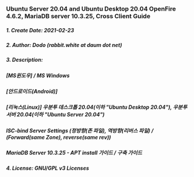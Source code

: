### Ubuntu Server 20.04 and Ubuntu Desktop 20.04 OpenFire 4.6.2, MariaDB server 10.3.25, Cross Client Guide
##### 1. Create Date: 2021-02-23
##### 2. Author: Dodo (rabbit.white at daum dot net)
##### 3. Description: 
##### [MS윈도우] / MS Windows
##### [안드로이드(Android)]
##### [리눅스(Linux)] 우분투 데스크톱 20.04(이하 "Ubuntu Desktop 20.04"), 우분투 서버 20.04(이하 "Ubuntu Server 20.04")
##### ISC-bind Server Settings (정방향(존 파일), 역방향(리버스 파일) / (Forward(same Zone), reverse(same rev))
##### MariaDB Server 10.3.25 - APT install 가이드 / 구축 가이드
#####
##### 4. License: GNU/GPL v3 Licenses
